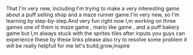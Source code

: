 That I'm very new, including I'm trying to make a very interesting game about a puff selling shop and a maze runner game.I'm very new, so I'm learning by step-by-step.And very fun
right now I,m working on three games one of them is maze game , mario like game , and a puff bakery game
but I,m always stuck with the sprites tiles after inputs
you guys can experience these by these links please also try to resolve some problem it will be really helpfull for me 
let's build,grow,inspire